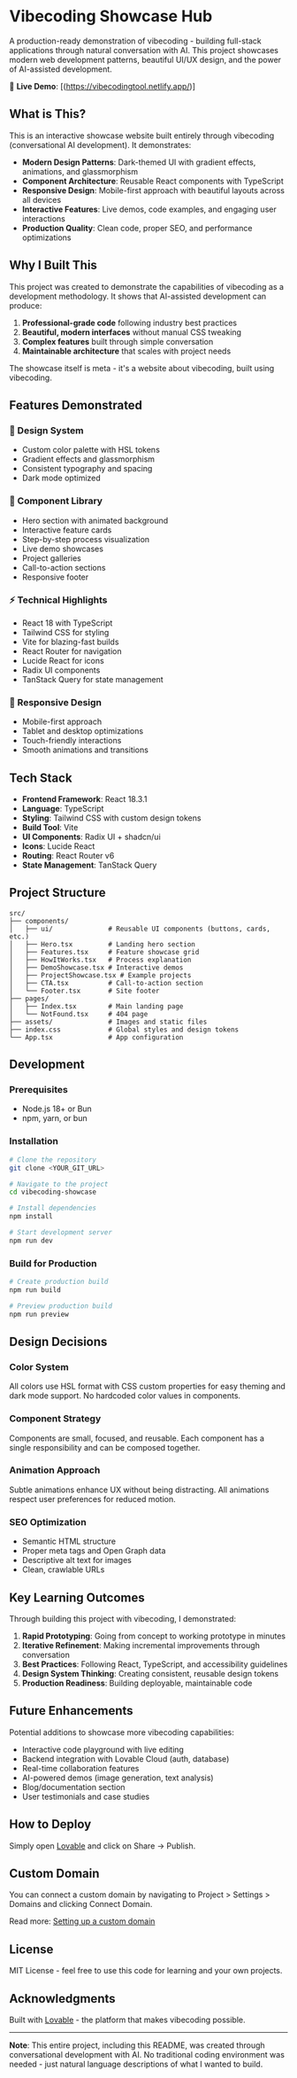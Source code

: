 # Vibecoding Showcase Hub

A production-ready demonstration of vibecoding - building full-stack applications through natural conversation with AI. This project showcases modern web development patterns, beautiful UI/UX design, and the power of AI-assisted development.

🔗 **Live Demo**: [(https://vibecodingtool.netlify.app/)]

## What is This?

This is an interactive showcase website built entirely through vibecoding (conversational AI development). It demonstrates:

- **Modern Design Patterns**: Dark-themed UI with gradient effects, animations, and glassmorphism
- **Component Architecture**: Reusable React components with TypeScript
- **Responsive Design**: Mobile-first approach with beautiful layouts across all devices
- **Interactive Features**: Live demos, code examples, and engaging user interactions
- **Production Quality**: Clean code, proper SEO, and performance optimizations

## Why I Built This

This project was created to demonstrate the capabilities of vibecoding as a development methodology. It shows that AI-assisted development can produce:

1. **Professional-grade code** following industry best practices
2. **Beautiful, modern interfaces** without manual CSS tweaking
3. **Complex features** built through simple conversation
4. **Maintainable architecture** that scales with project needs

The showcase itself is meta - it's a website about vibecoding, built using vibecoding.

## Features Demonstrated

### 🎨 Design System
- Custom color palette with HSL tokens
- Gradient effects and glassmorphism
- Consistent typography and spacing
- Dark mode optimized

### 🧩 Component Library
- Hero section with animated background
- Interactive feature cards
- Step-by-step process visualization
- Live demo showcases
- Project galleries
- Call-to-action sections
- Responsive footer

### ⚡ Technical Highlights
- React 18 with TypeScript
- Tailwind CSS for styling
- Vite for blazing-fast builds
- React Router for navigation
- Lucide React for icons
- Radix UI components
- TanStack Query for state management

### 📱 Responsive Design
- Mobile-first approach
- Tablet and desktop optimizations
- Touch-friendly interactions
- Smooth animations and transitions

## Tech Stack

- **Frontend Framework**: React 18.3.1
- **Language**: TypeScript
- **Styling**: Tailwind CSS with custom design tokens
- **Build Tool**: Vite
- **UI Components**: Radix UI + shadcn/ui
- **Icons**: Lucide React
- **Routing**: React Router v6
- **State Management**: TanStack Query

## Project Structure

```
src/
├── components/
│   ├── ui/              # Reusable UI components (buttons, cards, etc.)
│   ├── Hero.tsx         # Landing hero section
│   ├── Features.tsx     # Feature showcase grid
│   ├── HowItWorks.tsx   # Process explanation
│   ├── DemoShowcase.tsx # Interactive demos
│   ├── ProjectShowcase.tsx # Example projects
│   ├── CTA.tsx          # Call-to-action section
│   └── Footer.tsx       # Site footer
├── pages/
│   ├── Index.tsx        # Main landing page
│   └── NotFound.tsx     # 404 page
├── assets/              # Images and static files
├── index.css            # Global styles and design tokens
└── App.tsx              # App configuration
```

## Development

### Prerequisites
- Node.js 18+ or Bun
- npm, yarn, or bun

### Installation

```bash
# Clone the repository
git clone <YOUR_GIT_URL>

# Navigate to the project
cd vibecoding-showcase

# Install dependencies
npm install

# Start development server
npm run dev
```

### Build for Production

```bash
# Create production build
npm run build

# Preview production build
npm run preview
```

## Design Decisions

### Color System
All colors use HSL format with CSS custom properties for easy theming and dark mode support. No hardcoded color values in components.

### Component Strategy
Components are small, focused, and reusable. Each component has a single responsibility and can be composed together.

### Animation Approach
Subtle animations enhance UX without being distracting. All animations respect user preferences for reduced motion.

### SEO Optimization
- Semantic HTML structure
- Proper meta tags and Open Graph data
- Descriptive alt text for images
- Clean, crawlable URLs

## Key Learning Outcomes

Through building this project with vibecoding, I demonstrated:

1. **Rapid Prototyping**: Going from concept to working prototype in minutes
2. **Iterative Refinement**: Making incremental improvements through conversation
3. **Best Practices**: Following React, TypeScript, and accessibility guidelines
4. **Design System Thinking**: Creating consistent, reusable design tokens
5. **Production Readiness**: Building deployable, maintainable code

## Future Enhancements

Potential additions to showcase more vibecoding capabilities:

- Interactive code playground with live editing
- Backend integration with Lovable Cloud (auth, database)
- Real-time collaboration features
- AI-powered demos (image generation, text analysis)
- Blog/documentation section
- User testimonials and case studies

## How to Deploy

Simply open [Lovable](https://lovable.dev/projects/74abd7b5-7cff-4a73-8992-a730d0e9c9b8) and click on Share → Publish.

## Custom Domain

You can connect a custom domain by navigating to Project > Settings > Domains and clicking Connect Domain.

Read more: [Setting up a custom domain](https://docs.lovable.dev/features/custom-domain#custom-domain)

## License

MIT License - feel free to use this code for learning and your own projects.

## Acknowledgments

Built with [Lovable](https://lovable.dev) - the platform that makes vibecoding possible.

---

**Note**: This entire project, including this README, was created through conversational development with AI. No traditional coding environment was needed - just natural language descriptions of what I wanted to build.
